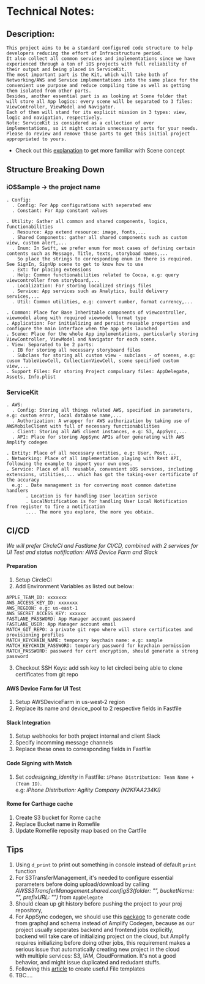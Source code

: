 # Technical Notes:

## Description:

```
This project aims to be a standard configured code structure to help developers reducing the effort of Infracstructure period. 
It also collect all common services and implementations since we have experienced through a ton of iOS projects with full reliability of their output and being placed in ServiceKit. 
The most important part is the Kit, which will take both of Networking/AWS and Service implementations into the same place for the convenient use purpose and reduce compiling time as well as getting them isolated from other parts. 
Besides, another essential part is as looking at Scene folder that will store all App logics: every scene will be separated to 3 files: ViewController, ViewModel and Navigator.
Each of them will stand for its explicit mission in 3 types: view, logic and navigation, respectively. 
Note: ServiceKit is considered as a collection of ever implementations, so it might contain unnecessary parts for your needs. 
Please do review and remove those parts to get this initial project appropriated to yours. 
```
* Check out this [explanation](https://github.com/sergdort/CleanArchitectureRxSwift#application-1) to get more familiar with Scene concept 

## Structure Breaking Down

### iOSSample -> the project name
```
. Config:
  . Config: For App configurations with seperated env
  . Constant: For App constant values

. Utility: Gather all common and shared components, logics, functionabilities
  . Resource: App extend resource: image, fonts,...
  . Shared Components: gather all shared components such as custom view, custom alert,...
  . Enum: In Swift, we prefer enum for most cases of defining certain contents such as Message, Title, texts, storyboad names,... 
    So place the strings to corresponding enum in there is required. See SignIn, SignUp scene to get to know how to use
  . Ext: for placing extensions
  . Help: Common functionabilities related to Cocoa, e.g: query viewcontroller from storyboard,...
  . Localization: For storing localized strings files
  . Service: App services such as Analytics, build delivery services,...
  . Util: Common utilities, e.g: convert number, format currency,...
  
. Common: Place for Base Inheritable components of viewcontroller, viewmodel along with required viewmodel format type
. Application: For initializing and persist reusable properties and configure the main interface when the app gets launched 
. Scene: Place for the whole App implementations, particularly storing ViewController, ViewModel and Navigator for each scene.
. View: Separated to be 2 parts: 
  . IB for storing all necessary storyboard files
  . Subclass for storing all custom view - subclass - of scenes, e.g: cusom TableViewCell, CollectionViewCell, scene specified custom view,...
. Support Files: For storing Project compulsary files: AppDelegate, Assets, Info.plist
```

### ServiceKit
```
. AWS:
  . Config: Storing all things related AWS, specified in parameters, e.g: custom error, local database name,...
  . Authorization: A wrapper for AWS authorization by taking use of AWSMobileClient with full of necessary functionabilities
  . Client: Storing all AWS client instances, e.g: S3, AppSync,...
  . API: Place for storing AppSync APIs after generating with AWS Amplify codegen

. Entity: Place of all necessary entities, e.g: User, Post,...
. Networking: Place of all implementation playing with Rest API, following the example to import your own ones.
. Service: Place of all reusable, convenient iOS services, including extensions, utilities,... which has got the taking-over certificate of the accuracy
  e.g: . Date management is for convering most common datetime handlers
       . Location is for handling User location serivce
       . LocalNotification is for handling User Local Notification from register to fire a notification
       .... The more you explore, the more you obtain.
```

## CI/CD

*We will prefer CircleCI and Fastlane for CI/CD, combined with 2 services for UI Test and status notification: AWS Device Farm and Slack*

#### Preparation
1. Setup CircleCI
2. Add Environment Variables as listed out below:
  ```
  APPLE_TEAM_ID: xxxxxxx
  AWS_ACCESS_KEY_ID: xxxxxxx
  AWS_REGION: e.g: us-east-1
  AWS_SECRET_ACCESS_KEY: xxxxxx
  FASTLANE_PASSWORD: App Manager account password
  FASTLANE_USER: App Manager account email
  MATCH_GIT_REPO: a private git repo where will store certificates and provisioning profiles
  MATCH_KEYCHAIN_NAME: temporary keychain name: e.g: sample
  MATCH_KEYCHAIN_PASSWORD: temporary password for keychain permission
  MATCH_PASSWORD: password for cert encryption, should generate a strong password
  ```
3. Checkout SSH Keys: add ssh key to let circleci being able to clone certificates from git repo

#### AWS Device Farm for UI Test
1. Setup AWSDeviceFarm in us-west-2 region
2. Replace its name and device_pool to 2 respective fields in Fastfile

#### Slack Integration
1. Setup webhooks for both project internal and client Slack
2. Specify incomming message channels
3. Replace these ones to corresponding fields in Fastfile

#### Code Signing with Match
1. Set *codesigning_identity* in Fastfile: `iPhone Distribution: Team Name + (Team ID)`.<br>
e.g: *iPhone Distribution: Agility Company (N2KFAA234KI)* 

#### Rome for Carthage cache
1. Create S3 bucket for Rome cache
2. Replace Bucket name in Romefile
3. Update Romefile reposity map based on the Cartfile

## Tips

1. Using `d_print` to print out something in console instead of default `print` function
2. For S3TransferManagement, it's needed to configure essential parameters before doing upload/download by calling *AWSS3TransferManagement.shared.configS3(folder: "", bucketName: "", prefixURL: "")* from `AppDelegate`
3. Should clean up git history before pushing the project to your proj repository,
4. For AppSync codegen, we should use this [package](https://www.npmjs.com/package/aws-appsync-codegen) to generate code from graphql and schema instead of Amplify Codegen, because as our project usually seperates backend and frontend jobs explicitly,<br> backend will take care of initializing project on the cloud, but Amplify requires initializing before doing other jobs, this requirement makes a serious issue that automatically creating new project in the cloud<br> with multiple services: S3, IAM, CloudFormation. It's not a good behavior, and might issue duplicated and redudant stuffs.
5. Following this [article](https://medium.com/@dima.cheverda/xcode-9-templates-596e2ed85609) to create useful File templates
6. TBC....
